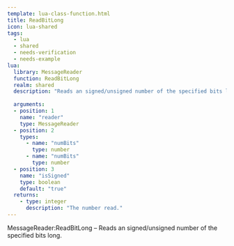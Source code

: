 ```yaml
---
template: lua-class-function.html
title: ReadBitLong
icon: lua-shared
tags:
  - lua
  - shared
  - needs-verification
  - needs-example
lua:
  library: MessageReader
  function: ReadBitLong
  realm: shared
  description: "Reads an signed/unsigned number of the specified bits long."
  
  arguments:
  - position: 1
    name: "reader"
    type: MessageReader
  - position: 2
    types:
      - name: "numBits"
        type: number
      - name: "numBits"
        type: number
  - position: 3
    name: "isSigned"
    type: boolean
    default: "true"
  returns:
    - type: integer
      description: "The number read."
---
```


<div class="lua__search__keywords">
MessageReader:ReadBitLong &#x2013; Reads an signed/unsigned number of the specified bits long.
</div>
